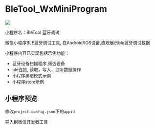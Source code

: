 # BleTool_WxMiniProgram



![](https://img.siyuh.com/imgs/ab63211c102a92fb1056d5f8c30d4d6a.png)

小程序名：BleTool 蓝牙调试

微信小程序BLE蓝牙调试工具, 在Android/IOS设备,直观展示ble蓝牙调试数据


小程序内容已实现包括示例功能：

- 蓝牙设备扫描程序,筛选设备
- ble连接, 读取，写入，监听数据操作
- 小程序黑暗模式示例
- 小程序store示例


## 小程序预览

修改`project.config.json`下的`appid`

导入到微信开发者工具
